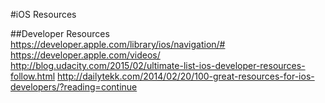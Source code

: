 #iOS Resources

##Developer Resources
https://developer.apple.com/library/ios/navigation/#
https://developer.apple.com/videos/
http://blog.udacity.com/2015/02/ultimate-list-ios-developer-resources-follow.html
http://dailytekk.com/2014/02/20/100-great-resources-for-ios-developers/?reading=continue

